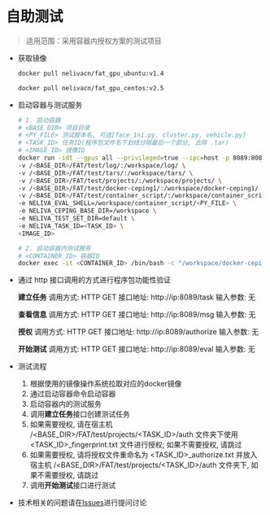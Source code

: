 # 自助测试

> 适用范围：采用容器内授权方案的测试项目

* 获取镜像

    ```bash
    docker pull nelivacn/fat_gpu_ubuntu:v1.4
    ```

    ```bash
    docker pull nelivacn/fat_gpu_centos:v2.5
    ```

* 启动容器与测试服务

    ```bash
    # 1. 启动容器
    # <BASE_DIR> 项目目录
    # <PY_FILE> 测试脚本名, 可选[face_1n1.py, cluster.py, vehicle.py]
    # <TASK_ID> 任务ID(程序包文件名下划线分隔最后一个部分, 去除 .tar)
    # <IMAGE_ID> 镜像ID
    docker run -idt --gpus all --privileged=true --ipc=host -p 8089:8089 \
    -v /<BASE_DIR>/FAT/test/log/:/workspace/log/ \
    -v /<BASE_DIR>/FAT/test/tars/:/workspace/tars/ \
    -v /<BASE_DIR>/FAT/test/projects/:/workspace/projects/ \
    -v /<BASE_DIR>/FAT/test/docker-ceping1/:/workspace/docker-ceping1/ \
    -v /<BASE_DIR>/FAT/test/container_script/:/workspace/container_script/ \
    -e NELIVA_EVAL_SHELL=/workspace/container_script/<PY_FILE> \
    -e NELIVA_CEPING_BASE_DIR=/workspace \
    -e NELIVA_TEST_SET_DIR=default \
    -e NELIVA_TASK_ID=<TASK_ID> \
    <IMAGE_ID>

    # 2. 启动容器内测试服务
    # <CONTAINER_ID> 容器ID
    docker exec -it <CONTAINER_ID> /bin/bash -c "/workspace/docker-ceping1/my.sh start"
    ```

* 通过 http 接口调用的方式进行程序包功能性验证

    **建立任务**
    调用方式: HTTP GET
    接口地址: http://ip:8089/task
    输入参数: 无

    **查看信息**
    调用方式: HTTP GET
    接口地址: http://ip:8089/msg
    输入参数: 无

    **授权**
    调用方式: HTTP GET
    接口地址: http://ip:8089/authorize
    输入参数: 无

    **开始测试**
    调用方式: HTTP GET
    接口地址: http://ip:8089/eval
    输入参数: 无

* 测试流程
    1. 根据使用的镜像操作系统拉取对应的docker镜像
    2. 通过启动容器命令启动容器
    3. 启动容器内的测试服务
    4. 调用**建立任务**接口创建测试任务
    5. 如果需要授权, 请在宿主机 /\<BASE_DIR\>/FAT/test/projects/\<TASK_ID\>/auth 文件夹下使用 \<TASK_ID>_fingerprint.txt 文件进行授权; 如果不需要授权, 请跳过
    6. 如果需要授权, 请将授权文件重命名为 \<TASK_ID>_authorize.txt 并放入宿主机 /\<BASE_DIR\>/FAT/test/projects/\<TASK_ID\>/auth 文件夹下, 如果不需要授权, 请跳过
    7. 调用**开始测试**接口进行测试

* 技术相关的问题请在[Issues](https://github.com/nelivacn/FAT/issues)进行提问讨论
